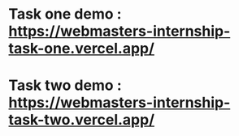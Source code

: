  # Task one demo : https://webmasters-internship-task-one.vercel.app/

 # Task two demo : https://webmasters-internship-task-two.vercel.app/
